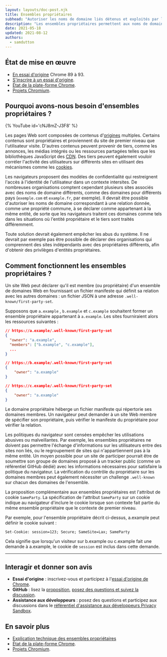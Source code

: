 ```yaml
---
layout: layouts/doc-post.njk
title: Ensembles propriétaires
subhead: "Autoriser les noms de domaine liés détenus et exploités par la même entité à se déclarer comme tels."
description: "Les ensembles propriétaires permettent aux noms de domaine associés détenus et exploités par la même entité de se déclarer comme tels."
date: 2021-05-18
updated: 2021-08-12
authors:
  - samdutton
---
```


<!--lint disable no-smart-quotes-->

## État de mise en œuvre

- [En essai d'origine](https://web.dev/origin-trials/) Chrome 89 à 93.
- [S'inscrire à un essai d'origine](https://developer.chrome.com/origintrials/#/view_trial/988540118207823873).
- [État de la plate-forme Chrome](https://chromestatus.com/feature/5640066519007232).
- [Projets Chromium](https://www.chromium.org/updates/first-party-sets).

## Pourquoi avons-nous besoin d'ensembles propriétaires ?

{% YouTube id='cNJ8mZ-J3F8' %}

Les pages Web sont composées de contenus d'[origines](/docs/privacy-sandbox/glossary#origin) multiples. Certains contenus sont propriétaires et proviennent du site de premier niveau que l'utilisateur visite. D'autres contenus peuvent provenir de tiers, comme les annonces, les médias intégrés ou les ressources partagées telles que les bibliothèques JavaScript des [CDN](https://www.cloudflare.com/en-gb/learning/cdn/what-is-a-cdn/). Des tiers peuvent également vouloir corréler l'activité des utilisateurs sur différents sites en utilisant des mécanismes comme les [cookies](/docs/privacy-sandbox/glossary#origin).

Les navigateurs proposent des modèles de confidentialité qui restreignent l'accès à l'identité de l'utilisateur dans un contexte intersites. De nombreuses organisations comptent cependant plusieurs sites associés avec des noms de domaine différents, comme des domaines pour différents pays (`exemple.com` et `example.fr`, par exemple). Il devrait être possible d'autoriser les noms de domaine correspondant à une relation donnée, comme une propriété commune, à se déclarer comme appartenant à la même entité, de sorte que les navigateurs traitent ces domaines comme tels dans les situations où l'entité propriétaire et le tiers sont traités différemment.

Toute solution devrait également empêcher les abus du système. Il ne devrait par exemple pas être possible de déclarer des organisations qui comprennent des sites indépendants avec des propriétaires différents, afin d'obtenir des privilèges d'entités propriétaires.

## Comment fonctionnent les ensembles propriétaires ?

Un site Web peut déclarer qu'il est membre (ou propriétaire) d'un ensemble de domaines Web en fournissant un fichier manifeste qui définit sa relation avec les autres domaines : un fichier JSON à une adresse `.well-known/first-party-set`.

Supposons que `a.example` , `b.example` et `c.example` souhaitent former un ensemble propriétaire appartenant à `a.example`. Les sites fourniraient alors les ressources suivantes :

```json
// https://a.example/.well-known/first-party-set
{
  "owner": "a.example",
  "members": ["b.example", "c.example"],
  ...
}

// https://b.example/.well-known/first-party-set
{
	"owner": "a.example"
}

// https://c.example/.well-known/first-party-set
{
	"owner": "a.example"
}
```

Le domaine propriétaire héberge un fichier manifeste qui répertorie ses domaines membres. Un navigateur peut demander à un site Web membre de spécifier son propriétaire, puis vérifier le manifeste du propriétaire pour vérifier la relation.

Les politiques du navigateur sont censées empêcher les utilisations abusives ou malveillantes. Par exemple, les ensembles propriétaires ne doivent pas permettre l'échange d'informations sur les utilisateurs entre des sites non liés, ou le regroupement de sites qui n'appartiennent pas à la même entité. Un moyen possible pour un site de participer pourrait être de soumettre son groupe de domaines proposé à un tracker public (comme un référentiel GitHub dédié) avec les informations nécessaires pour satisfaire la politique du navigateur. La vérification du contrôle du propriétaire sur les domaines membres peut également nécessiter un challenge `.well-known` sur chacun des domaines de l'ensemble.

La proposition complémentaire aux ensembles propriétaires est l'attribut de cookie `SameParty`. La spécification de l'attribut `SameParty` sur un cookie indique au navigateur d'inclure le cookie lorsque son contexte fait partie du même ensemble propriétaire que le contexte de premier niveau.

Par exemple, pour l'ensemble propriétaire décrit ci-dessus, a.example peut définir le cookie suivant :

`Set-Cookie: session=123; Secure; SameSite=Lax; SameParty`

Cela signifie que lorsqu'un visiteur sur b.example ou c.example fait une demande à a.example, le cookie de `session` est inclus dans cette demande.

---

## Interagir et donner son avis

- **Essai d'origine** : inscrivez-vous et participez à l'[essai d'origine de Chrome](https://developer.chrome.com/origintrials/#/view_trial/988540118207823873).
- **GitHub** : lisez la [proposition](https://github.com/privacycg/first-party-sets), [posez des questions et suivez la discussion](https://github.com/privacycg/first-party-sets/issues).
- **Assistance aux développeurs** : posez des questions et participez aux discussions dans le [référentiel d'assistance aux développeurs Privacy Sandbox](https://github.com/GoogleChromeLabs/privacy-sandbox-dev-support).

## En savoir plus

- [Explication technique des ensembles propriétaires](https://github.com/privacycg/first-party-sets)
- [État de la plate-forme Chrome](https://chromestatus.com/feature/5640066519007232).
- [Projets Chromium](https://www.chromium.org/updates/first-party-sets).

